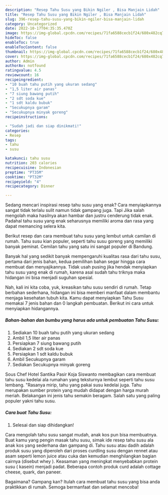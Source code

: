 ```yaml
---
description: "Resep Tahu Susu yang Bikin Ngiler , Bisa Manjain Lidah"
title: "Resep Tahu Susu yang Bikin Ngiler , Bisa Manjain Lidah"
slug: 396-resep-tahu-susu-yang-bikin-ngiler-bisa-manjain-lidah
category: Uncategorized
date: 2022-10-17T04:35:35.470Z
image: https://img-global.cpcdn.com/recipes/71fa6588cecb1f24/680x482cq70/tahu-susu-foto-resep-utama.jpg
hideToc: false
enableToc: true
enableTocContent: false
thumbnail: https://img-global.cpcdn.com/recipes/71fa6588cecb1f24/680x482cq70/tahu-susu-foto-resep-utama.jpg
cover: https://img-global.cpcdn.com/recipes/71fa6588cecb1f24/680x482cq70/tahu-susu-foto-resep-utama.jpg
author: Admin
authorAv: notfound
ratingvalue: 4.5
reviewcount: 16
recipeingredient:
- "10 buah tahu putih yang ukuran sedang"
- "1,5 liter air panas"
- "7 siung bawang putih"
- "2 sdt soda kue"
- "1 sdt kaldu bubuk"
- "Secukupnya garam"
- "Secukupnya minyak goreng"
recipeinstructions:

- "Sudah jadi dan siap dinikmati!"
categories:
- Resep
tags:
- tahu
- susu

katakunci: tahu susu 
nutrition: 203 calories
recipecuisine: Indonesian
preptime: "PT35M"
cooktime: "PT32M"
recipeyield: "4"
recipecategory: Dinner

---
```



Sedang mencari inspirasi resep tahu susu yang enak? Cara menyiapkannya sangat tidak terlalu sulit namun tidak gampang juga. Tapi Jika salah mengolah maka hasilnya akan hambar dan justru cenderung tidak enak. Padahal tahu susu yang enak seharusnya memiliki aroma dan rasa yang dapat memancing selera kita.


Berikut resep dan cara membuat tahu susu yang lembut untuk camilan di rumah. Tahu susu kian populer, seperti tahu susu goreng yang memiliki banyak peminat. Cemilan tahu yang satu ini sangat populer di Bandung.

Banyak hal yang sedikit banyak mempengaruhi kualitas rasa dari tahu susu, pertama dari jenis bahan, kedua pemilihan bahan segar hingga cara membuat dan menyajikannya. Tidak usah pusing jika hendak menyiapkan tahu susu yang enak di rumah, karena asal sudah tahu triknya maka hidangan ini bisa menjadi suguhan spesial.


Nah, kali ini kita coba, yuk, kreasikan tahu susu sendiri di rumah. Tetap berbahan sederhana, hidangan ini bisa memberi manfaat dalam membantu menjaga kesehatan tubuh kita. Kamu dapat menyiapkan Tahu Susu memakai 7 jenis bahan dan 0 langkah pembuatan. Berikut ini cara untuk menyiapkan hidangannya.

<!--inarticleads1-->

##### Bahan-bahan dan bumbu yang harus ada untuk pembuatan Tahu Susu:

1. Sediakan 10 buah tahu putih yang ukuran sedang
1. Ambil 1,5 liter air panas
1. Persiapkan 7 siung bawang putih
1. Sediakan 2 sdt soda kue
1. Persiapkan 1 sdt kaldu bubuk
1. Ambil Secukupnya garam
1. Sediakan Secukupnya minyak goreng


Sous Chef Hotel Santika Pasir Koja Siswanto membagikan cara membuat tahu susu kedelai ala rumahan yang teksturnya lembut seperti tahu susu lembang. &#34;Rasanya mirip, tahu yang pakai susu kedelai juga. Tahu merupakan sumber protein yang mudah didapat dengan harga murah meriah. Belakangan ini jenis tahu semakin beragam. Salah satu yang paling populer yakni tahu susu. 

<!--inarticleads2-->

##### Cara buat Tahu Susu:


1. Selesai dan siap dihidangkan!

Cara mengolah tahu susu sangat mudah, anak kos pun bisa membuatnya. Buat kamu yang pengin masak tahu susu, simak ide resep tahu susu ala anak kos yang sederhana dan gampang di. Tahu susu atau dadih adalah produk susu yang diperoleh dari proses curdling susu dengan rennet atau asam seperti lemon juice atau cuka dan kemudian menghilangkan bagian cairnya (disebut whey ). Keasaman yang meningkat menyebabkan protein susu ( kasein) menjadi padat. Beberapa contoh produk curd adalah cottage cheese, quark, dan paneer. 

Bagaimana? Gampang kan? Itulah cara membuat tahu susu yang bisa anda praktikkan di rumah. Semoga bermanfaat dan selamat mencoba!
